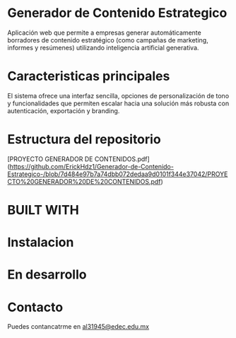 # Generador de Contenido Estrategico
Aplicación web que permite a empresas generar automáticamente borradores de contenido estratégico (como campañas de marketing, informes y resúmenes) utilizando inteligencia artificial generativa. 
# Caracteristicas principales
El sistema ofrece una interfaz sencilla, opciones de personalización de tono y funcionalidades que permiten escalar hacia una solución más robusta con autenticación, exportación y branding.
## # 
# Estructura del repositorio
[PROYECTO GENERADOR DE CONTENIDOS.pdf] (https://github.com/ErickHdz1/Generador-de-Contenido-Estrategico-/blob/7d484e97b7a74dbb072dedaa9d0101f344e37042/PROYECTO%20GENERADOR%20DE%20CONTENIDOS.pdf)

# BUILT WITH
## #
# Instalacion
## #
# En desarrollo
## #
# Contacto
Puedes contancatrme en al31945@edec.edu.mx
